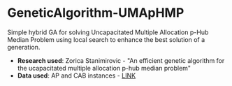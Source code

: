 # GeneticAlgorithm-UMApHMP
Simple hybrid GA for solving Uncapacitated Multiple Allocation p-Hub Median Problem using local search to enhance the best solution of a generation.

* **Research used**: Zorica Stanimirovic - "An efficient genetic algorithm for the ucapacitated multiple allocation p-hub median problem"
* **Data used**: AP and CAB instances - [LINK](https://andreas-ernst.github.io/Mathprog-ORlib/info/readmeAP.html)

